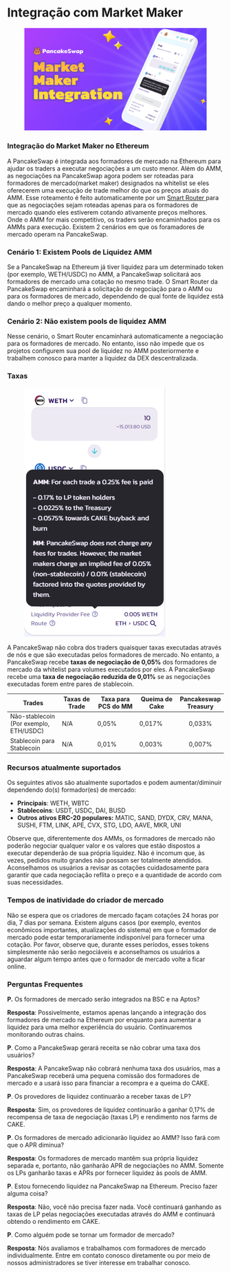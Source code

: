 # Integração com Market Maker

<figure><img src="../../.gitbook/assets/image (1) (1) (2).png" alt=""><figcaption></figcaption></figure>

### Integração do Market Maker no Ethereum&#x20;

A PancakeSwap é integrada aos formadores de mercado na Ethereum para ajudar os traders a executar negociações a um custo menor. Além do AMM, as negociações na PancakeSwap agora podem ser roteadas para formadores de mercado(market maker) designados na whitelist se eles oferecerem uma execução de trade melhor do que os preços atuais do AMM. Esse roteamento é feito automaticamente por um [Smart Router ](https://docs.pancakeswap.finance/v/portuguese-brazilian/produtos/pancakeswap-exchange/smart-router)para que as negociações sejam roteadas apenas para os formadores de mercado quando eles estiverem cotando ativamente preços melhores. Onde o AMM for mais competitivo, os traders serão encaminhados para os AMMs para execução. Existem 2 cenários em que os foramadores de mercado operam na PancakeSwap.&#x20;

### Cenário 1: Existem Pools de Liquidez AMM &#x20;

Se a PancakeSwap na Ethereum já tiver liquidez para um determinado token (por exemplo, WETH/USDC) no AMM, a PancakeSwap solicitará aos formadores de mercado uma cotação no mesmo trade. O Smart Router da PancakeSwap encaminhará a solicitação de negociação para o AMM ou para os formadores de mercado, dependendo de qual fonte de liquidez está dando o melhor preço a qualquer momento.&#x20;

### Cenário 2: Não existem pools de liquidez AMM &#x20;

Nesse cenário, o Smart Router encaminhará automaticamente a negociação para os formadores de mercado. No entanto, isso não impede que os projetos configurem sua pool de liquidez no AMM posteriormente e trabalhem conosco para manter a liquidez da DEX descentralizada.&#x20;

### Taxas

<figure><img src="../../.gitbook/assets/image (2) (6).png" alt=""><figcaption></figcaption></figure>

A PancakeSwap não cobra dos traders quaisquer taxas executadas através de nós e que são executadas pelos formadores de mercado. No entanto, a PancakeSwap recebe **taxas de negociação de 0,05%** dos formadores de mercado da whitelist para volumes executados por eles. A PancakeSwap recebe uma **taxa de negociação reduzida de 0,01%** se as negociações executadas forem entre pares de stablecoin.

<table><thead><tr><th width="178">Trades</th><th width="138">Taxas de Trade</th><th width="182">Taxa para PCS  do MM</th><th width="147">Queima de Cake</th><th align="center">Pancakeswap Treasury</th></tr></thead><tbody><tr><td>Não-stablecoin (Por exemplo, ETH/USDC)</td><td>N/A</td><td>0,05%</td><td>0,017%</td><td align="center">0,033%</td></tr><tr><td>Stablecoin para Stablecoin</td><td>N/A</td><td>0,01%</td><td>0,003%</td><td align="center">0,007%</td></tr></tbody></table>

### Recursos atualmente suportados&#x20;

Os seguintes ativos são atualmente suportados e podem aumentar/diminuir dependendo do(s) formador(es) de mercado:&#x20;

* **Principais**: WETH, WBTC&#x20;
* **Stablecoins**: USDT, USDC, DAI, BUSD&#x20;
* **Outros ativos ERC-20 populares:** MATIC, SAND, DYDX, CRV, MANA, SUSHI, FTM, LINK, APE, CVX, STG, LDO, AAVE, MKR, UNI&#x20;

Observe que, diferentemente dos AMMs, os formadores de mercado não poderão negociar qualquer valor e os valores que estão dispostos a executar dependerão de sua própria liquidez. Não é incomum que, às vezes, pedidos muito grandes não possam ser totalmente atendidos. Aconselhamos os usuários a revisar as cotações cuidadosamente para garantir que cada negociação reflita o preço e a quantidade de acordo com suas necessidades.&#x20;

### Tempos de inatividade do criador de mercado&#x20;

Não se espera que os criadores de mercado façam cotações 24 horas por dia, 7 dias por semana. Existem alguns casos (por exemplo, eventos econômicos importantes, atualizações do sistema) em que o formador de mercado pode estar temporariamente indisponível para fornecer uma cotação. Por favor, observe que, durante esses períodos, esses tokens simplesmente não serão negociáveis e aconselhamos os usuários a aguardar algum tempo antes que o formador de mercado volte a ficar online.&#x20;

### Perguntas Frequentes&#x20;

**P.** Os formadores de mercado serão integrados na BSC e na Aptos?&#x20;

**Resposta**: Possivelmente, estamos apenas lançando a integração dos formadores de mercado na Ethereum por enquanto para aumentar a liquidez para uma melhor experiência do usuário. Continuaremos monitorando outras chains.&#x20;

**P**. Como a PancakeSwap gerará receita se não cobrar uma taxa dos usuários?&#x20;

**Resposta**: A PancakeSwap não cobrará nenhuma taxa dos usuários, mas a PancakeSwap receberá uma pequena comissão dos formadores de mercado e a usará isso para financiar a recompra e a queima do CAKE.&#x20;

**P**. Os provedores de liquidez continuarão a receber taxas de LP?&#x20;

**Resposta**: Sim, os provedores de liquidez continuarão a ganhar 0,17% de recompensa de taxa de negociação (taxas LP) e rendimento nos farms de CAKE.&#x20;

**P**. Os formadores de mercado adicionarão liquidez ao AMM? Isso fará com que o APR diminua?&#x20;

**Resposta**: Os formadores de mercado mantêm sua própria liquidez separada e, portanto, não ganharão APR de negociações no AMM. Somente os LPs ganharão taxas e APRs por fornecer liquidez às pools de AMM.&#x20;

**P**. Estou fornecendo liquidez na PancakeSwap na Ethereum. Preciso fazer alguma coisa?&#x20;

**Resposta**: Não, você não precisa fazer nada. Você continuará ganhando as taxas de LP pelas negociações executadas através do AMM e continuará obtendo o rendimento em CAKE.&#x20;

**P**. Como alguém pode se tornar um formador de mercado?&#x20;

**Resposta**: Nós avaliamos e trabalhamos com formadores de mercado individualmente. Entre em contato conosco diretamente ou por meio de nossos administradores se tiver interesse em trabalhar conosco.
